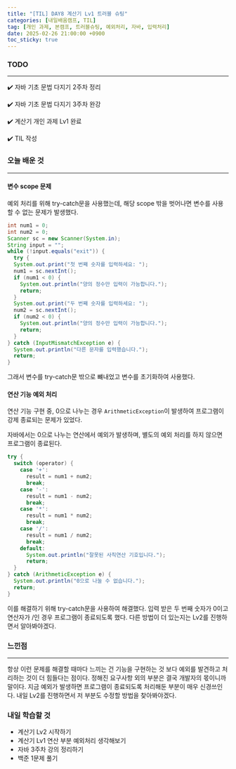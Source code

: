 ```yaml
---
title: "[TIL] DAY8 계산기 Lv1 트러블 슈팅"
categories: [내일배움캠프, TIL]
tag: [개인 과제, 본캠프, 트러블슈팅, 예외처리, 자바, 입력처리]
date: 2025-02-26 21:00:00 +0900
toc_sticky: true
---
```

### TODO
***
✔️ 자바 기초 문법 다지기 2주차 정리

✔️ 자바 기초 문법 다지기 3주차 완강

✔️ 계산기 개인 과제 Lv1 완료

✔️ TIL 작성

### 오늘 배운 것
***
#### 변수 scope 문제
예외 처리를 위해 try-catch문을 사용했는데, 해당 scope 밖을 벗어나면 변수를 사용할 수 없는 문제가 발생했다.

```java
int num1 = 0;
int num2 = 0;
Scanner sc = new Scanner(System.in);
String input = "";
while (!input.equals("exit")) {
  try {
  System.out.print("첫 번째 숫자를 입력하세요: ");
  num1 = sc.nextInt();
  if (num1 < 0) {
    System.out.println("양의 정수만 입력이 가능합니다.");
    return;
  }
  System.out.print("두 번째 숫자를 입력하세요: ");
  num2 = sc.nextInt();
  if (num2 < 0) {
    System.out.println("양의 정수만 입력이 가능합니다.");
    return;
  }
} catch (InputMismatchException e) {
  System.out.println("다른 문자를 입력했습니다.");
  return;
}
```

그래서 변수를 try-catch문 밖으로 뺴내었고 변수를 초기화하여 사용했다.

#### 연산 기능 예외 처리
연산 기능 구현 중, 0으로 나누는 경우 `ArithmeticException`이 발생하여 프로그램이 강제 종료되는 문제가 있었다. 

자바에서는 0으로 나누는 연산에서 예외가 발생하며, 별도의 예외 처리를 하지 않으면 프로그램이 종료된다. 

```java
try {
  switch (operator) {
    case '+':
      result = num1 + num2;
      break;
    case '-':
      result = num1 - num2;
      break;
    case '*':
      result = num1 * num2;
      break;
    case '/':
      result = num1 / num2;
      break;
    default:
      System.out.println("잘못된 사칙연산 기호입니다.");
      return;
  }
} catch (ArithmeticException e) {
  System.out.println("0으로 나눌 수 없습니다.");
  return;
}
```

이를 해결하기 위해 try-catch문을 사용하여 해결했다. 입력 받은 두 번째 숫자가 0이고 연산자가 /인 경우 프로그램이 종료되도록 했다. 다른 방법이 더 있는지는 Lv2를 진행하면서 알아봐야겠다.

### 느낀점
***
항상 이런 문제를 해결할 때마다 느끼는 건 기능을 구현하는 것 보다 예외를 발견하고 처리하는 것이 더 힘들다는 점이다. 정해진 요구사항 외의 부분은 결국 개발자의 몫이니까 말이다. 지금 예외가 발생하면 프로그램이 종료되도록 처리해둔 부분이 매우 신경쓰인다. 내일 Lv2를 진행하면서 저 부분도 수정할 방법을 찾아봐야겠다.

### 내일 학습할 것
- 계산기 Lv2 시작하기
- 계산기 Lv1 연산 부분 예외처리 생각해보기
- 자바 3주차 강의 정리하기
- 백준 1문제 풀기
